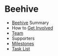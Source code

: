 # Beehive
* [Beehive](https://github.com/BeehiveNGO/Beehive/wiki/Beehive) Summary
* How to [Get Involved](https://github.com/BeehiveNGO/Beehive/wiki/Get-Involved)
* [Team](https://github.com/BeehiveNGO/Beehive/wiki/Team)
* Supporters
* [Milestones](https://github.com/BeehiveNGO/Beehive/milestones?with_issues=no)
* [Task List](https://github.com/BeehiveNGO/Beehive/blob/master/TaskList.md)

